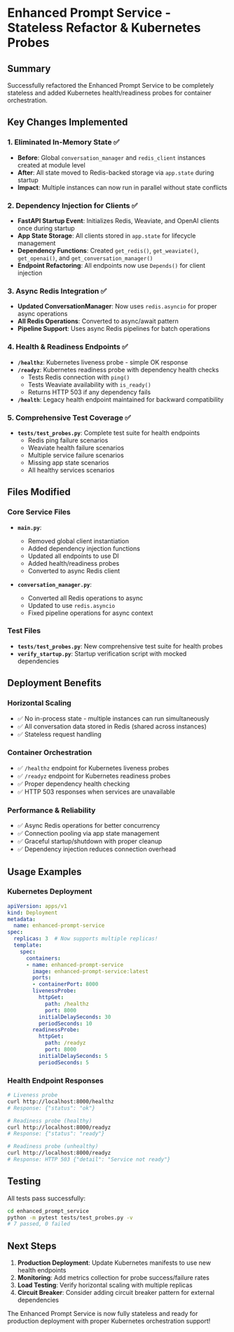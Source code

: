 # Enhanced Prompt Service - Stateless Refactor & Kubernetes Probes

## Summary

Successfully refactored the Enhanced Prompt Service to be completely stateless and added Kubernetes health/readiness probes for container orchestration.

## Key Changes Implemented

### 1. Eliminated In-Memory State ✅
- **Before**: Global `conversation_manager` and `redis_client` instances created at module level
- **After**: All state moved to Redis-backed storage via `app.state` during startup
- **Impact**: Multiple instances can now run in parallel without state conflicts

### 2. Dependency Injection for Clients ✅
- **FastAPI Startup Event**: Initializes Redis, Weaviate, and OpenAI clients once during startup
- **App State Storage**: All clients stored in `app.state` for lifecycle management
- **Dependency Functions**: Created `get_redis()`, `get_weaviate()`, `get_openai()`, and `get_conversation_manager()` 
- **Endpoint Refactoring**: All endpoints now use `Depends()` for client injection

### 3. Async Redis Integration ✅
- **Updated ConversationManager**: Now uses `redis.asyncio` for proper async operations
- **All Redis Operations**: Converted to async/await pattern
- **Pipeline Support**: Uses async Redis pipelines for batch operations

### 4. Health & Readiness Endpoints ✅
- **`/healthz`**: Kubernetes liveness probe - simple OK response
- **`/readyz`**: Kubernetes readiness probe with dependency health checks
  - Tests Redis connection with `ping()`
  - Tests Weaviate availability with `is_ready()`
  - Returns HTTP 503 if any dependency fails
- **`/health`**: Legacy health endpoint maintained for backward compatibility

### 5. Comprehensive Test Coverage ✅
- **`tests/test_probes.py`**: Complete test suite for health endpoints
  - Redis ping failure scenarios
  - Weaviate health failure scenarios  
  - Multiple service failure scenarios
  - Missing app state scenarios
  - All healthy services scenarios

## Files Modified

### Core Service Files
- **`main.py`**: 
  - Removed global client instantiation
  - Added dependency injection functions
  - Updated all endpoints to use DI
  - Added health/readiness probes
  - Converted to async Redis client

- **`conversation_manager.py`**: 
  - Converted all Redis operations to async
  - Updated to use `redis.asyncio`
  - Fixed pipeline operations for async context

### Test Files
- **`tests/test_probes.py`**: New comprehensive test suite for health probes
- **`verify_startup.py`**: Startup verification script with mocked dependencies

## Deployment Benefits

### Horizontal Scaling
- ✅ No in-process state - multiple instances can run simultaneously
- ✅ All conversation data stored in Redis (shared across instances)
- ✅ Stateless request handling

### Container Orchestration
- ✅ `/healthz` endpoint for Kubernetes liveness probes
- ✅ `/readyz` endpoint for Kubernetes readiness probes  
- ✅ Proper dependency health checking
- ✅ HTTP 503 responses when services are unavailable

### Performance & Reliability
- ✅ Async Redis operations for better concurrency
- ✅ Connection pooling via app state management
- ✅ Graceful startup/shutdown with proper cleanup
- ✅ Dependency injection reduces connection overhead

## Usage Examples

### Kubernetes Deployment
```yaml
apiVersion: apps/v1
kind: Deployment
metadata:
  name: enhanced-prompt-service
spec:
  replicas: 3  # Now supports multiple replicas!
  template:
    spec:
      containers:
      - name: enhanced-prompt-service
        image: enhanced-prompt-service:latest
        ports:
        - containerPort: 8000
        livenessProbe:
          httpGet:
            path: /healthz
            port: 8000
          initialDelaySeconds: 30
          periodSeconds: 10
        readinessProbe:
          httpGet:
            path: /readyz
            port: 8000
          initialDelaySeconds: 5
          periodSeconds: 5
```

### Health Endpoint Responses
```bash
# Liveness probe
curl http://localhost:8000/healthz
# Response: {"status": "ok"}

# Readiness probe (healthy)
curl http://localhost:8000/readyz  
# Response: {"status": "ready"}

# Readiness probe (unhealthy)
curl http://localhost:8000/readyz
# Response: HTTP 503 {"detail": "Service not ready"}
```

## Testing

All tests pass successfully:
```bash
cd enhanced_prompt_service
python -m pytest tests/test_probes.py -v
# 7 passed, 0 failed
```

## Next Steps

1. **Production Deployment**: Update Kubernetes manifests to use new health endpoints
2. **Monitoring**: Add metrics collection for probe success/failure rates
3. **Load Testing**: Verify horizontal scaling with multiple replicas
4. **Circuit Breaker**: Consider adding circuit breaker pattern for external dependencies

The Enhanced Prompt Service is now fully stateless and ready for production deployment with proper Kubernetes orchestration support!

